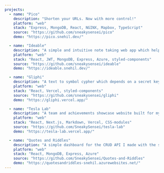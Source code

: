 ```yaml
---
projects:
  - name: "Pico"
    description: "Shorten your URLs. Now with more control!"
    platform: "web"
    stack: "Express, MongoDB, React, NGINX, Mapbox, TypeScript"
    source: "https://github.com/sneakysensei/pico"
    demo: "https://pico.snehil.dev/"

  - name: "Ideable"
    description: "A simple and intuitive note taking web app which helps you organize yourself, at the speed of thought."
    platform: "web"
    stack: "React, JWT, MongoDB, Express, Azure, styled‑components"
    source: "https://github.com/sneakysensei/ideable"
    demo: "https://ideable.snehil.dev/"

  - name: "Gliphi"
    description: "A text to symbol cypher which depends on a secret keycode for encryption and decryption."
    platform: "web"
    stack: "React, Vercel, styled‑components"
    source: "https://github.com/sneakysensei/gliphi"
    demo: "https://gliphi.vercel.app/"

  - name: "Tesla Lab"
    description: "A team and achievements showcase website built for my college club."
    platform: "web"
    stack: "React, Next.js, Markdown, Vercel, CSS‑modules"
    source: "https://github.com/SneakySensei/tesla-lab"
    demo: "https://tesla-lab.vercel.app/"

  - name: "Quotes and Riddles"
    description: "A simple dashboard for the CRUD API I made with the same name."
    platform: "web"
    stack: "React, MongoDB, Express, Azure"
    source: "https://github.com/SneakySensei/Quotes-and-Riddles"
    demo: "https://quotesandriddles-snehil.azurewebsites.net/"
---
```

